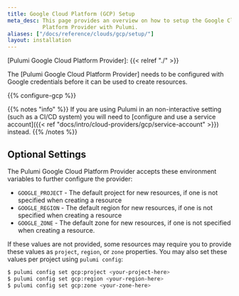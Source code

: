 ```yaml
---
title: Google Cloud Platform (GCP) Setup
meta_desc: This page provides an overview on how to setup the Google Cloud
           Platform Provider with Pulumi.
aliases: ["/docs/reference/clouds/gcp/setup/"]
layout: installation
---
```


[Pulumi Google Cloud Platform Provider]: {{< relref "./" >}}

The [Pulumi Google Cloud Platform Provider] needs to be configured with Google credentials
before it can be used to create resources.

{{% configure-gcp %}}

{{% notes "info" %}}
If you are using Pulumi in an non-interactive setting (such as a CI/CD system) you will need to [configure and use a service account]({{< ref "docs/intro/cloud-providers/gcp/service-account" >}}) instead.
{{% /notes %}}

## Optional Settings

The Pulumi Google Cloud Platform Provider accepts these environment variables
to further configure the provider:

* `GOOGLE_PROJECT` - The default project for new resources, if one is not specified
when creating a resource
* `GOOGLE_REGION` - The default region for new resources, if one is not specified
when creating a resource
* `GOOGLE_ZONE` - The default zone for new resources, if one is not specified when
creating a resource.

If these values are not provided, some resources may require you to provide these
values as `project`, `region`, or `zone` properties.  You may also set these values per project using `pulumi config`:

```bash
$ pulumi config set gcp:project <your-project-here>
$ pulumi config set gcp:region <your-region-here>
$ pulumi config set gcp:zone <your-zone-here>
```
